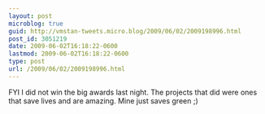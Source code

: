 ```yaml
---
layout: post
microblog: true
guid: http://vmstan-tweets.micro.blog/2009/06/02/2009198996.html
post_id: 3051219
date: 2009-06-02T16:18:22-0600
lastmod: 2009-06-02T16:18:22-0600
type: post
url: /2009/06/02/2009198996.html
---
```

FYI I did not win the big awards last night. The projects that did were ones that save lives and are amazing. Mine just saves green ;)

